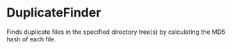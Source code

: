 # DuplicateFinder
Finds duplicate files in the specified directory tree(s) by calculating the MD5 hash of each file.
